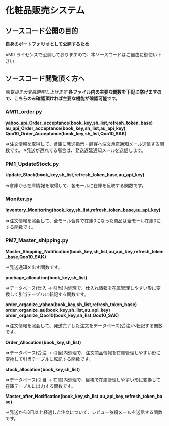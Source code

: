 # 化粧品販売システム

## ソースコード公開の目的
**自身のポートフォリオとして公開するため**

※MITライセンスで公開しておりますので、本ソースコードはご自由に御使い下さい

## ソースコード閲覧頂く方へ

*閲覧頂き大変感謝申し上げます*
**各ファイル内の主要な関数を下記に挙げますので、こちらのみ確認頂ければ主要な機能が確認可能です。**

### AM11_order.py
**yahoo_api_Order_acceptance(book_key,sh_list,refresh_token_base)**
**au_api_Order_acceptance(book_key,sh_list,au_api_key)**
**Qoo10_Order_Acceptance(book_key,sh_list,Qoo10_SAK)**

⇒注文情報を取得して、倉庫に発送指示・顧客へ注文承諾通知メール送信する関数です。
※発送が遅れてる場合は、発送遅延通知メールを送信します。

### PM1_UpdateStock.py
**Update_Stock(book_key,sh_list,refresh_token_base,au_api_key)**

⇒倉庫から在庫情報を取得して、各モールに在庫を反映する関数です。

### Moniter.py
**Inventory_Monitoring(book_key,sh_list,refresh_token_base,au_api_key)**

⇒注文情報を照会して、全モール合算で在庫0になった商品は全モール在庫0にする関数です。

### PM7_Master_shipping.py
**Master_Shipping_Notification(book_key,sh_list,au_api_key,refresh_token_base,Qoo10_SAK)**

⇒発送通知を出す関数です。

**puchage_allocation(book_key,sh_list)**

⇒データベース(仕入 → 引当)内処理で、仕入れ情報を在庫管理しやすい形に変換して引当テーブルに転記する関数です。

**order_organize_yahoo(book_key,sh_list,refresh_token_base)**
**order_organize_au(book_key,sh_list,au_api_key)**
**order_organize_Qoo10(book_key,sh_list,Qoo10_SAK)**

⇒注文情報を照会して、発送完了した注文をデータベース(受注)へ転記する関数です。

**Order_Allocation(book_key,sh_list)**

⇒データベース(受注 → 引当)内処理で、注文商品情報を在庫管理しやすい形に変換して引当テーブルに転記する関数です。

**stock_allocation(book_key,sh_list)**

⇒データベース(引当 → 在庫)内処理で、目視で在庫管理しやすい形に変換して在庫テーブルに出力する関数です。

**Master_after_Notification(book_key,sh_list,au_api_key,refresh_token_base)**

⇒発送から3日以上経過した注文について、レビュー依頼メールを送信する関数です。
